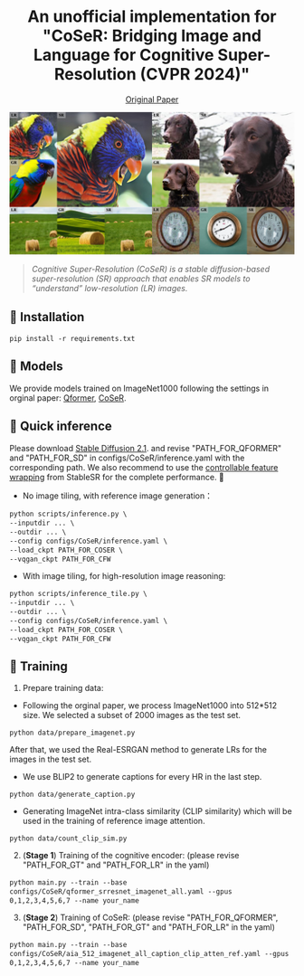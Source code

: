 <div align="center">
<div>
  <h1>
  An unofficial implementation for "CoSeR: Bridging Image and Language for Cognitive Super-Resolution (CVPR 2024)"
  </h1>
</div>

<div>
  <a href="https://openaccess.thecvf.com/content/CVPR2024/papers/Sun_CoSeR_Bridging_Image_and_Language_for_Cognitive_Super-Resolution_CVPR_2024_paper.pdf" target="_blank">Original Paper</a>
</div>

<p align="center">
    <img src="images/teaser.jpg" width="700">
</p>
</div>

> *Cognitive Super-Resolution (CoSeR) is a stable diffusion-based super-resolution (SR) approach that enables SR models to “understand” low-resolution (LR) images.*

## 🔨 Installation
```
pip install -r requirements.txt
```

## 💼 Models
We provide models trained on ImageNet1000 following the settings in orginal paper: [Qformer](https://drive.google.com/file/d/1fNCeoHPLZXndupsWrdg7z_P2sHQ4W6Rr/view?usp=drive_link), [CoSeR](https://drive.google.com/file/d/1fNCeoHPLZXndupsWrdg7z_P2sHQ4W6Rr/view?usp=drive_link).

## 🌟 Quick inference
Please download [Stable Diffusion 2.1](https://huggingface.co/stabilityai/stable-diffusion-2-1-base). and revise "PATH_FOR_QFORMER" and "PATH_FOR_SD" in configs/CoSeR/inference.yaml with the corresponding path. We also recommend to use the [controllable feature wrapping](https://download.openxlab.org.cn/repos/file/Iceclear/StableSR/main?filepath=vqgan_cfw_00011.ckpt&sign=6e43b120e1892145fb05c494e5151095&nonce=1720265685692) from StableSR for the complete performance. 🤗

- No image tiling, with reference image generation：

```
python scripts/inference.py \
--inputdir ... \
--outdir ... \
--config configs/CoSeR/inference.yaml \
--load_ckpt PATH_FOR_COSER \
--vqgan_ckpt PATH_FOR_CFW
```

- With image tiling, for high-resolution image reasoning:

```
python scripts/inference_tile.py \
--inputdir ... \
--outdir ... \
--config configs/CoSeR/inference.yaml \
--load_ckpt PATH_FOR_COSER \
--vqgan_ckpt PATH_FOR_CFW
```

## 🎱 Training
1. Prepare training data:
- Following the orginal paper, we process ImageNet1000 into 512*512 size. We selected a subset of 2000 images as the test set. 
```
python data/prepare_imagenet.py
```
After that, we used the Real-ESRGAN method to generate LRs for the images in the test set.

- We use BLIP2 to generate captions for every HR in the last step.
```
python data/generate_caption.py
```

- Generating ImageNet intra-class similarity (CLIP similarity) which will be used in the training of reference image attention.
```
python data/count_clip_sim.py
```

2. (**Stage 1**) Training of the cognitive encoder: (please revise "PATH_FOR_GT" and "PATH_FOR_LR" in the yaml)
```
python main.py --train --base configs/CoSeR/qformer_srresnet_imagenet_all.yaml --gpus 0,1,2,3,4,5,6,7 --name your_name
```

3. (**Stage 2**) Training of CoSeR: (please revise "PATH_FOR_QFORMER", "PATH_FOR_SD", "PATH_FOR_GT" and "PATH_FOR_LR" in the yaml)
```
python main.py --train --base configs/CoSeR/aia_512_imagenet_all_caption_clip_atten_ref.yaml --gpus 0,1,2,3,4,5,6,7 --name your_name
```
